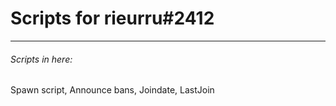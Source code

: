 <html>
	<h1>Scripts for rieurru#2412</h1>
	<hr>
	<h6>Scripts in here:</h6>
	<p>Spawn script, Announce bans, Joindate, LastJoin</p>
</html>
